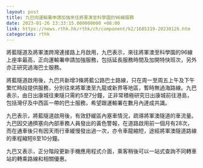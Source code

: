 ```yaml
---
layout: post
title: 九巴向運輸署申請加強來往將軍澳至科學園的96線服務
date: 2023-01-26 13:33:15.000000000 +08:00
link: https://news.rthk.hk/rthk/ch/component/k2/1685319-20230126.htm
categories: rthk
---
```


將藍隧道及將軍澳跨灣連接路上月啟用，九巴表示，來往將軍澳至科學園的96線上座率最高，正向運輸署申請加強服務，包括延長服務時間及加開特快班次，另外亦正研究過海巴士服務。

將藍隧道啟用後，九巴共新增3條將藍公路巴士路線，只在周一至周五上午及下午繁忙時段提供服務，分別往來將軍澳至九龍或新界等地區，暫時無過海路線。九巴表示，由日出康城往東隧只需約5至7分鐘，正非常積極研究日出康城前往港島，包括灣仔及中西區一帶的巴士服務，希望跟運輸署在數月內達成共識。

九巴表示，將藍隧道啟用後，有效舒緩區內塞車情況，疏導將軍澳隧道的車流量。九巴因交通擠塞向內部車務人員發出的黃色警報，在道路啟用前一個月有28次，而在通車後只有因天雨行車緩慢發出過一次，亦令車龍縮短，途經將軍澳隧道路線的車程縮短8至10分鐘。

九巴又表示，正分階段更新手機應用程式介面，乘客稍後可以一站式查詢不同轉車站的轉乘路線和相關優惠。
